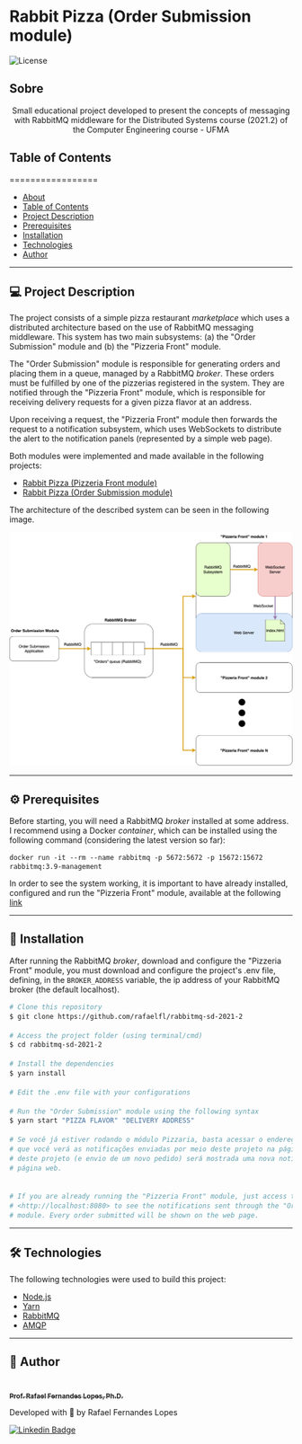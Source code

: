 # Rabbit Pizza (Order Submission module)

![License](https://img.shields.io/badge/license-MIT-brightgreen)

## Sobre

<p align="center">Small educational project developed to present the concepts of messaging with RabbitMQ middleware for the Distributed Systems course (2021.2) of the Computer Engineering course - UFMA</p>


## Table of Contents
=================

   * [About](#about)
   * [Table of Contents](#table-of-contents)
   * [Project Description](#-project-description)
   * [Prerequisites](#-prerequisites)
   * [Installation](#-installation)
   * [Technologies](#-technologies)
   * [Author](#-author)

---

## 💻 Project Description

The project consists of a simple pizza restaurant *marketplace* which uses a distributed architecture based on the use of RabbitMQ messaging middleware. This system has two main subsystems: (a) the "Order Submission" module and (b) the "Pizzeria Front" module.

The "Order Submission" module is responsible for generating orders and placing them in a queue, managed by a RabbitMQ *broker*. These orders must be fulfilled by one of the pizzerias registered in the system. They are notified through the "Pizzeria Front" module, which is responsible for receiving delivery requests for a given pizza flavor at an address.

Upon receiving a request, the "Pizzeria Front" module then forwards the request to a notification subsystem, which uses WebSockets to distribute the alert to the notification panels (represented by a simple web page).

Both modules were implemented and made available in the following projects:
- [Rabbit Pizza (Pizzeria Front module)](https://github.com/rafaelfl/rabbitmq-front-sd-2021-2)
- [Rabbit Pizza (Order Submission module)](https://github.com/rafaelfl/rabbitmq-sd-2021-2)

The architecture of the described system can be seen in the following image.

![General Architecture of Rabbit Pizza](resources/rabbit_pizza.png)

---

<a name="prerequisites"></a>
## ⚙️ Prerequisites

Before starting, you will need a RabbitMQ *broker* installed at some address. I recommend using a Docker *container*, which can be installed using the following command (considering the latest version so far):

```
docker run -it --rm --name rabbitmq -p 5672:5672 -p 15672:15672 rabbitmq:3.9-management
```

In order to see the system working, it is important to have already installed, configured and run the "Pizzeria Front" module, available at the following [link](https://github.com/rafaelfl/rabbitmq-front-sd-2021-2)

---

## 🚀 Installation

After running the RabbitMQ *broker*, download and configure the "Pizzeria Front" module, you must download and configure the project's .env file, defining, in the `BROKER_ADDRESS` variable, the ip address of your RabbitMQ broker (the default localhost).

```bash
# Clone this repository
$ git clone https://github.com/rafaelfl/rabbitmq-sd-2021-2

# Access the project folder (using terminal/cmd)
$ cd rabbitmq-sd-2021-2

# Install the dependencies
$ yarn install

# Edit the .env file with your configurations

# Run the "Order Submission" module using the following syntax
$ yarn start "PIZZA FLAVOR" "DELIVERY ADDRESS"

# Se você já estiver rodando o módulo Pizzaria, basta acessar o endereço <http://localhost:8080>
# que você verá as notificações enviadas por meio deste projeto na página web. A cada execução
# deste projeto (e envio de um novo pedido) será mostrada uma nova notificação no painel da
# página web.


# If you are already running the "Pizzeria Front" module, just access the address
# <http://localhost:8080> to see the notifications sent through the "Order Submission"
# module. Every order submitted will be shown on the web page.
```

---

## 🛠 Technologies

The following technologies were used to build this project:

- [Node.js](https://nodejs.org/en/)
- [Yarn](https://yarnpkg.com/)
- [RabbitMQ](https://www.rabbitmq.com/)
- [AMQP](https://github.com/amqp-node/amqplib)

---

## 🦸 Author

<a href="https://github.com/rafaelfl/">
 <img style="border-radius: 50%;" src="https://avatars.githubusercontent.com/u/31193433?v=4" width="100px;" alt=""/>
 <br />
 <sub><b>Prof. Rafael Fernandes Lopes, Ph.D.</b></sub></a>


Developed with 💜 by Rafael Fernandes Lopes

[![Linkedin Badge](https://img.shields.io/badge/-Rafael%20Fernandes%20Lopes-blue?style=flat-square&logo=Linkedin&logoColor=white&link=https://www.linkedin.com/in/rafael-fernandes-lopes/)](https://www.linkedin.com/in/rafael-fernandes-lopes/)
